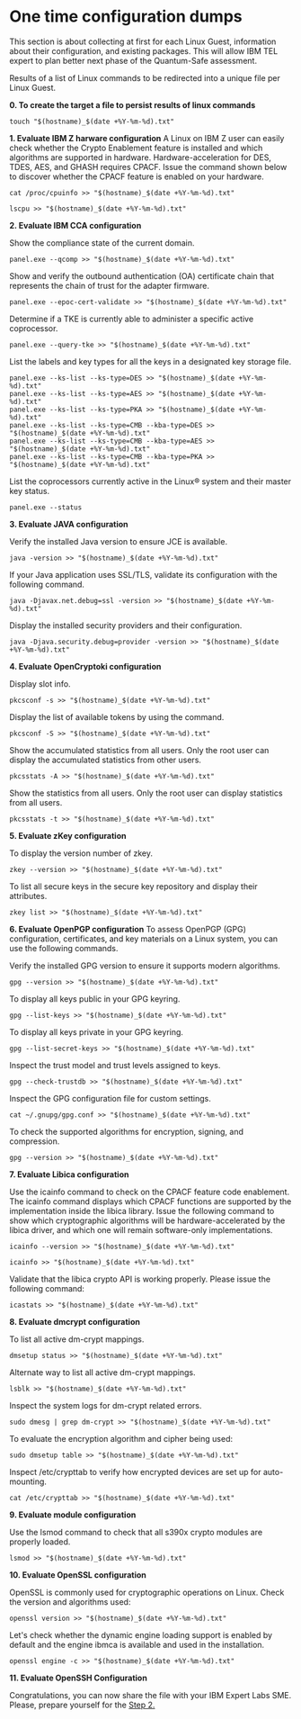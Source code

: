 # One time configuration dumps
This section is about collecting at first for each Linux Guest, information about their configuration, and existing packages. This will allow IBM TEL expert to plan better next phase of the Quantum-Safe assessment.

Results of a list of Linux commands to be redirected into a unique file per Linux Guest.

**0. To create the target a file to persist results of linux commands**
```
touch "$(hostname)_$(date +%Y-%m-%d).txt"
```

**1. Evaluate IBM Z harware configuration**
A Linux on IBM Z user can easily check whether the Crypto Enablement feature is installed and which algorithms are supported in hardware. Hardware-acceleration for DES, TDES, AES, and GHASH requires CPACF. Issue the command shown below to discover whether the CPACF feature is enabled on your hardware.
```
cat /proc/cpuinfo >> "$(hostname)_$(date +%Y-%m-%d).txt"
```

```
lscpu >> "$(hostname)_$(date +%Y-%m-%d).txt"
```

**2. Evaluate IBM CCA configuration**

Show the compliance state of the current domain.
```
panel.exe --qcomp >> "$(hostname)_$(date +%Y-%m-%d).txt"
```

Show and verify the outbound authentication (OA) certificate chain that represents the chain of trust for the adapter firmware.
```
panel.exe --epoc-cert-validate >> "$(hostname)_$(date +%Y-%m-%d).txt"
```

Determine if a TKE is currently able to administer a specific active coprocessor.
```
panel.exe --query-tke >> "$(hostname)_$(date +%Y-%m-%d).txt"
```

List the labels and key types for all the keys in a designated key storage file.
```
panel.exe --ks-list --ks-type=DES >> "$(hostname)_$(date +%Y-%m-%d).txt"
panel.exe --ks-list --ks-type=AES >> "$(hostname)_$(date +%Y-%m-%d).txt"
panel.exe --ks-list --ks-type=PKA >> "$(hostname)_$(date +%Y-%m-%d).txt"
panel.exe --ks-list --ks-type=CMB --kba-type=DES >> "$(hostname)_$(date +%Y-%m-%d).txt"
panel.exe --ks-list --ks-type=CMB --kba-type=AES >> "$(hostname)_$(date +%Y-%m-%d).txt"
panel.exe --ks-list --ks-type=CMB --kba-type=PKA >> "$(hostname)_$(date +%Y-%m-%d).txt"
```

List the coprocessors currently active in the Linux® system and their master key status.
```
panel.exe --status
```

**3. Evaluate JAVA configuration**

Verify the installed Java version to ensure JCE is available.
```
java -version >> "$(hostname)_$(date +%Y-%m-%d).txt"
```

If your Java application uses SSL/TLS, validate its configuration with the following command.
```
java -Djavax.net.debug=ssl -version >> "$(hostname)_$(date +%Y-%m-%d).txt"
```

Display the installed security providers and their configuration.
```
java -Djava.security.debug=provider -version >> "$(hostname)_$(date +%Y-%m-%d).txt"
```

**4. Evaluate OpenCryptoki configuration**

Display slot info.
```
pkcsconf -s >> "$(hostname)_$(date +%Y-%m-%d).txt"
```

Display the list of available tokens by using the command.
```
pkcsconf -S >> "$(hostname)_$(date +%Y-%m-%d).txt"
```

Show the accumulated statistics from all users. Only the root user can display the accumulated statistics from other users.
```
pkcsstats -A >> "$(hostname)_$(date +%Y-%m-%d).txt"
```

Show the statistics from all users. Only the root user can display statistics from all users.
```
pkcsstats -t >> "$(hostname)_$(date +%Y-%m-%d).txt"
```

**5. Evaluate zKey configuration**

To display the version number of zkey.
```
zkey --version >> "$(hostname)_$(date +%Y-%m-%d).txt"
```

To list all secure keys in the secure key repository and display their attributes.
```
zkey list >> "$(hostname)_$(date +%Y-%m-%d).txt"
```

**6. Evaluate OpenPGP configuration**
To assess OpenPGP (GPG) configuration, certificates, and key materials on a Linux system, you can use the following commands.

Verify the installed GPG version to ensure it supports modern algorithms.
```
gpg --version >> "$(hostname)_$(date +%Y-%m-%d).txt"
```

To display all keys public in your GPG keyring.
```
gpg --list-keys >> "$(hostname)_$(date +%Y-%m-%d).txt"
```

To display all keys private in your GPG keyring.
```
gpg --list-secret-keys >> "$(hostname)_$(date +%Y-%m-%d).txt"
```

Inspect the trust model and trust levels assigned to keys.
```
gpg --check-trustdb >> "$(hostname)_$(date +%Y-%m-%d).txt"
```

Inspect the GPG configuration file for custom settings.
```
cat ~/.gnupg/gpg.conf >> "$(hostname)_$(date +%Y-%m-%d).txt"
```

To check the supported algorithms for encryption, signing, and compression.
```
gpg --version >> "$(hostname)_$(date +%Y-%m-%d).txt"
```

**7. Evaluate Libica configuration**

Use the icainfo command to check on the CPACF feature code enablement. The icainfo command displays which CPACF functions are supported by the implementation inside the libica library. Issue the following command to show which cryptographic algorithms will be hardware-accelerated by the libica driver, and which one will remain software-only implementations.
```
icainfo --version >> "$(hostname)_$(date +%Y-%m-%d).txt"
```

```
icainfo >> "$(hostname)_$(date +%Y-%m-%d).txt"
```

Validate that the libica crypto API is working properly. Please issue the following command:
```
icastats >> "$(hostname)_$(date +%Y-%m-%d).txt"
```

**8. Evaluate dmcrypt configuration**

To list all active dm-crypt mappings.
```
dmsetup status >> "$(hostname)_$(date +%Y-%m-%d).txt"
```

Alternate way to list all active dm-crypt mappings.
```
lsblk >> "$(hostname)_$(date +%Y-%m-%d).txt"
```

Inspect the system logs for dm-crypt related errors.
```
sudo dmesg | grep dm-crypt >> "$(hostname)_$(date +%Y-%m-%d).txt"
```

To evaluate the encryption algorithm and cipher being used:
```
sudo dmsetup table >> "$(hostname)_$(date +%Y-%m-%d).txt"
```

Inspect /etc/crypttab to verify how encrypted devices are set up for auto-mounting.
```
cat /etc/crypttab >> "$(hostname)_$(date +%Y-%m-%d).txt"
```


**9. Evaluate module configuration**

Use the lsmod command to check that all s390x crypto modules are properly loaded.
```
lsmod >> "$(hostname)_$(date +%Y-%m-%d).txt"
```

**10. Evaluate OpenSSL configuration**

OpenSSL is commonly used for cryptographic operations on Linux. Check the version and algorithms used:
```
openssl version >> "$(hostname)_$(date +%Y-%m-%d).txt"
```

Let's check whether the dynamic engine loading support is enabled by default and the engine ibmca is available and used in the installation.
```
openssl engine -c >> "$(hostname)_$(date +%Y-%m-%d).txt"
```

**11. Evaluate OpenSSH Configuration**


Congratulations, you can now share the file with your IBM Expert Labs SME.
Please, prepare yourself for the [Step 2.]([https://github.com/guikarai/QSA-LinuxONE/blob/main/index.md](https://github.com/guikarai/QSA-LinuxONE/blob/main/index.md#step-2---24-hours-logs-dumps))
